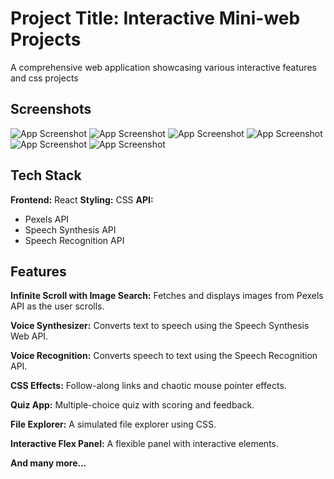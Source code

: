 
# Project Title: Interactive Mini-web Projects 

A comprehensive web application showcasing various interactive features and css projects


## Screenshots

![App Screenshot]()
![App Screenshot]()
![App Screenshot]()
![App Screenshot]()
![App Screenshot]()
![App Screenshot]()


## Tech Stack

**Frontend:** React
**Styling:** CSS
**API:** 
- Pexels API 
- Speech Synthesis API 
- Speech Recognition API
## Features

**Infinite Scroll with Image Search:**
Fetches and displays images from Pexels API as the user scrolls.

**Voice Synthesizer:**
Converts text to speech using the Speech Synthesis Web API.

**Voice Recognition:**
Converts speech to text using the Speech Recognition API.

**CSS Effects:**
Follow-along links and chaotic mouse pointer effects.

**Quiz App:**
Multiple-choice quiz with scoring and feedback.

**File Explorer:**
A simulated file explorer using CSS.

**Interactive Flex Panel:**
A flexible panel with interactive elements.

**And many more...**
